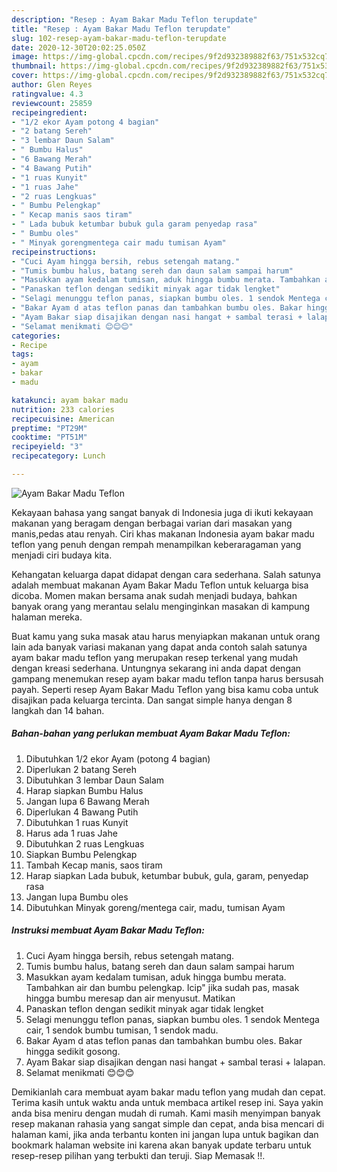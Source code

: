 ```yaml
---
description: "Resep : Ayam Bakar Madu Teflon terupdate"
title: "Resep : Ayam Bakar Madu Teflon terupdate"
slug: 102-resep-ayam-bakar-madu-teflon-terupdate
date: 2020-12-30T20:02:25.050Z
image: https://img-global.cpcdn.com/recipes/9f2d932389882f63/751x532cq70/ayam-bakar-madu-teflon-foto-resep-utama.jpg
thumbnail: https://img-global.cpcdn.com/recipes/9f2d932389882f63/751x532cq70/ayam-bakar-madu-teflon-foto-resep-utama.jpg
cover: https://img-global.cpcdn.com/recipes/9f2d932389882f63/751x532cq70/ayam-bakar-madu-teflon-foto-resep-utama.jpg
author: Glen Reyes
ratingvalue: 4.3
reviewcount: 25859
recipeingredient:
- "1/2 ekor Ayam potong 4 bagian"
- "2 batang Sereh"
- "3 lembar Daun Salam"
- " Bumbu Halus"
- "6 Bawang Merah"
- "4 Bawang Putih"
- "1 ruas Kunyit"
- "1 ruas Jahe"
- "2 ruas Lengkuas"
- " Bumbu Pelengkap"
- " Kecap manis saos tiram"
- " Lada bubuk ketumbar bubuk gula garam penyedap rasa"
- " Bumbu oles"
- " Minyak gorengmentega cair madu tumisan Ayam"
recipeinstructions:
- "Cuci Ayam hingga bersih, rebus setengah matang."
- "Tumis bumbu halus, batang sereh dan daun salam sampai harum"
- "Masukkan ayam kedalam tumisan, aduk hingga bumbu merata. Tambahkan air dan bumbu pelengkap. Icip&#34; jika sudah pas, masak hingga bumbu meresap dan air menyusut. Matikan"
- "Panaskan teflon dengan sedikit minyak agar tidak lengket"
- "Selagi menunggu teflon panas, siapkan bumbu oles. 1 sendok Mentega cair, 1 sendok bumbu tumisan, 1 sendok madu."
- "Bakar Ayam d atas teflon panas dan tambahkan bumbu oles. Bakar hingga sedikit gosong."
- "Ayam Bakar siap disajikan dengan nasi hangat + sambal terasi + lalapan."
- "Selamat menikmati 😊😊😊"
categories:
- Recipe
tags:
- ayam
- bakar
- madu

katakunci: ayam bakar madu 
nutrition: 233 calories
recipecuisine: American
preptime: "PT29M"
cooktime: "PT51M"
recipeyield: "3"
recipecategory: Lunch

---
```



![Ayam Bakar Madu Teflon](https://img-global.cpcdn.com/recipes/9f2d932389882f63/751x532cq70/ayam-bakar-madu-teflon-foto-resep-utama.jpg)

Kekayaan bahasa yang sangat banyak di Indonesia juga di ikuti kekayaan makanan yang beragam dengan berbagai varian dari masakan yang manis,pedas atau renyah. Ciri khas makanan Indonesia ayam bakar madu teflon yang penuh dengan rempah menampilkan keberaragaman yang menjadi ciri budaya kita.


Kehangatan keluarga dapat didapat dengan cara sederhana. Salah satunya adalah membuat makanan Ayam Bakar Madu Teflon untuk keluarga bisa dicoba. Momen makan bersama anak sudah menjadi budaya, bahkan banyak orang yang merantau selalu menginginkan masakan di kampung halaman mereka.



Buat kamu yang suka masak atau harus menyiapkan makanan untuk orang lain ada banyak variasi makanan yang dapat anda contoh salah satunya ayam bakar madu teflon yang merupakan resep terkenal yang mudah dengan kreasi sederhana. Untungnya sekarang ini anda dapat dengan gampang menemukan resep ayam bakar madu teflon tanpa harus bersusah payah.
Seperti resep Ayam Bakar Madu Teflon yang bisa kamu coba untuk disajikan pada keluarga tercinta. Dan sangat simple hanya dengan 8 langkah dan 14 bahan.


<!--inarticleads1-->

##### Bahan-bahan yang perlukan membuat Ayam Bakar Madu Teflon:

1. Dibutuhkan 1/2 ekor Ayam (potong 4 bagian)
1. Diperlukan 2 batang Sereh
1. Dibutuhkan 3 lembar Daun Salam
1. Harap siapkan  Bumbu Halus
1. Jangan lupa 6 Bawang Merah
1. Diperlukan 4 Bawang Putih
1. Dibutuhkan 1 ruas Kunyit
1. Harus ada 1 ruas Jahe
1. Dibutuhkan 2 ruas Lengkuas
1. Siapkan  Bumbu Pelengkap
1. Tambah  Kecap manis, saos tiram
1. Harap siapkan  Lada bubuk, ketumbar bubuk, gula, garam, penyedap rasa
1. Jangan lupa  Bumbu oles
1. Dibutuhkan  Minyak goreng/mentega cair, madu, tumisan Ayam




<!--inarticleads2-->

##### Instruksi membuat  Ayam Bakar Madu Teflon:

1. Cuci Ayam hingga bersih, rebus setengah matang.
1. Tumis bumbu halus, batang sereh dan daun salam sampai harum
1. Masukkan ayam kedalam tumisan, aduk hingga bumbu merata. Tambahkan air dan bumbu pelengkap. Icip&#34; jika sudah pas, masak hingga bumbu meresap dan air menyusut. Matikan
1. Panaskan teflon dengan sedikit minyak agar tidak lengket
1. Selagi menunggu teflon panas, siapkan bumbu oles. 1 sendok Mentega cair, 1 sendok bumbu tumisan, 1 sendok madu.
1. Bakar Ayam d atas teflon panas dan tambahkan bumbu oles. Bakar hingga sedikit gosong.
1. Ayam Bakar siap disajikan dengan nasi hangat + sambal terasi + lalapan.
1. Selamat menikmati 😊😊😊




Demikianlah cara membuat ayam bakar madu teflon yang mudah dan cepat. Terima kasih untuk waktu anda untuk membaca artikel resep ini. Saya yakin anda bisa meniru dengan mudah di rumah. Kami masih menyimpan banyak resep makanan rahasia yang sangat simple dan cepat, anda bisa mencari di halaman kami, jika anda terbantu konten ini jangan lupa untuk bagikan dan bookmark halaman website ini karena akan banyak update terbaru untuk resep-resep pilihan yang terbukti dan teruji. Siap Memasak !!. 
